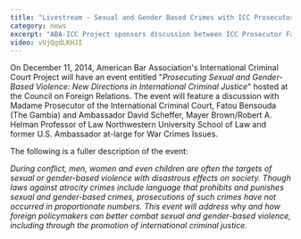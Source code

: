 ```yaml
---
title: "Livestream - Sexual and Gender Based Crimes with ICC Prosecutor"
category: news
excerpt: "ABA-ICC Project sponsors discussion between ICC Prosecutor Fatou Bensouda and Ambassador David Scheffer at Council on Foreign Relations"
video: vUjQgdLKHJI
---
```

On December 11, 2014, American Bar Association's International Criminal Court Project will have an event entitled "*Prosecuting Sexual and Gender-Based Violence: New Directions in International Criminal Justice*" hosted at the Council on Foreign Relations. The event will feature a discussion with Madame Prosecutor of the International Criminal Court, Fatou Bensouda (The Gambia) and Ambassador David Scheffer, Mayer Brown/Robert A. Helman Professor of Law Northwestern University School of Law and former U.S. Ambassador at-large for War Crimes Issues. 

The following is a fuller description of the event:

*During conflict, men, women and even children are often the targets of sexual or gender-based violence with disastrous effects on society. Though laws against atrocity crimes include language that prohibits and punishes sexual and gender-based crimes, prosecutions of such crimes have not occurred in proportionate numbers. This event will address why and how foreign policymakers can better combat sexual and gender-based violence, including through the promotion of international criminal justice.*








